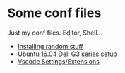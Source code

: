 # Some conf files

Just my conf files. Editor, Shell...

- [Installing random stuff](https://gist.github.com/douglasmiranda/d4c8683f15733698ab317c2a36e66ce5)
- [Ubuntu 16.04 Dell G3 series setup](https://gist.github.com/douglasmiranda/2781fd3a5cf6c143184ddde06e8e7cca)
- [Vscode Settings/Extensions](https://gist.github.com/douglasmiranda/9addd4def1222a0e5e1f7e6ebd701482)
